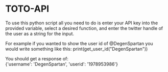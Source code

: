 # TOTO-API

To use this python script all you need to do is enter your API key into the provided variable, select a desired function, and enter the twitter handle of the user as a string for the input.

For example if you wanted to show the user id of @DegenSpartan you would write something like this:
print(get_user_id("DegenSpartan"))

You should get a response of:  
{'username': 'DegenSpartan', 'userid': '1978953986'}
